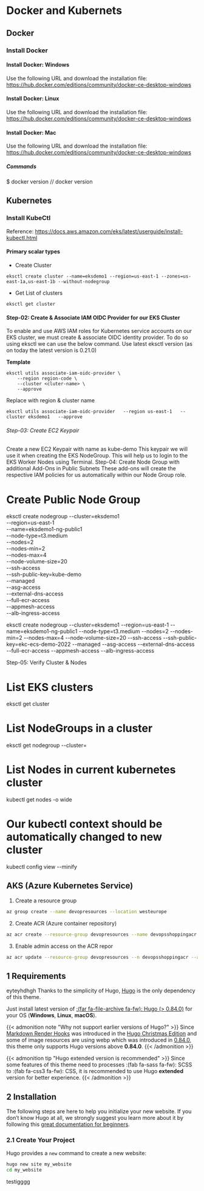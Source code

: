 # Docker and Kubernets



## Docker

### Install Docker
#### Install Docker: Windows
Use the following URL and download the installation file:
https://hub.docker.com/editions/community/docker-ce-desktop-windows

#### Install Docker: Linux
Use the following URL and download the installation file:
https://hub.docker.com/editions/community/docker-ce-desktop-windows

#### Install Docker: Mac
Use the following URL and download the installation file:
https://hub.docker.com/editions/community/docker-ce-desktop-windows

##### Commands

  $ docker version // docker version
  

## Kubernetes
### Install KubeCtl

Reference: https://docs.aws.amazon.com/eks/latest/userguide/install-kubectl.html


#### Primary scalar types

* Create Cluster
```
eksctl create cluster --name=eksdemo1 --region=us-east-1 --zones=us-east-1a,us-east-1b --without-nodegroup 
```

* Get List of clusters
```
eksctl get cluster 
```  


#### Step-02: Create & Associate IAM OIDC Provider for our EKS Cluster
To enable and use AWS IAM roles for Kubernetes service accounts on our EKS cluster, we must create & associate OIDC identity provider.
To do so using eksctl we can use the below command.
Use latest eksctl version (as on today the latest version is 0.21.0)

**Template**
```
eksctl utils associate-iam-oidc-provider \
    --region region-code \
    --cluster <cluter-name> \
    --approve
```

 Replace with region & cluster name
 ```
eksctl utils associate-iam-oidc-provider   --region us-east-1   --cluster eksdemo1   --approve
```


###### Step-03: Create EC2 Keypair
Create a new EC2 Keypair with name as kube-demo
This keypair we will use it when creating the EKS NodeGroup.
This will help us to login to the EKS Worker Nodes using Terminal.
Step-04: Create Node Group with additional Add-Ons in Public Subnets
These add-ons will create the respective IAM policies for us automatically within our Node Group role.
# Create Public Node Group   
eksctl create nodegroup --cluster=eksdemo1 \
                       --region=us-east-1 \
                       --name=eksdemo1-ng-public1 \
                       --node-type=t3.medium \
                       --nodes=2 \
                       --nodes-min=2 \
                       --nodes-max=4 \
                       --node-volume-size=20 \
                       --ssh-access \
                       --ssh-public-key=kube-demo \
                       --managed \
                       --asg-access \
                       --external-dns-access \
                       --full-ecr-access \
                       --appmesh-access \
                       --alb-ingress-access 


 eksctl create nodegroup --cluster=eksdemo1    --region=us-east-1  --name=eksdemo1-ng-public1                       --node-type=t3.medium  --nodes=2  --nodes-min=2 --nodes-max=4 --node-volume-size=20 --ssh-access                        --ssh-public-key=ekc-ecs-demo-2022 --managed --asg-access --external-dns-access --full-ecr-access                       --appmesh-access --alb-ingress-access 

Step-05: Verify Cluster & Nodes

# List EKS clusters
eksctl get cluster

# List NodeGroups in a cluster
eksctl get nodegroup --cluster=<clusterName>

# List Nodes in current kubernetes cluster
kubectl get nodes -o wide

# Our kubectl context should be automatically changed to new cluster
kubectl config view --minify


## AKS (Azure Kubernetes Service)





1. Create a resource group
```bash
az group create --name devopresources --location westeurope    
```     
2. Create ACR (Azure container repository)        
```bash
az acr create --resource-group devopresources --name devopsshoppingacr --sku Basic
```
3. Enable admin access on the ACR repor        

        


```bash
az acr update --resource-group devopresources --n devopsshoppingacr --admin-enabled true
```



## 1 Requirements
eyteyhdhgh
Thanks to the simplicity of Hugo, [Hugo](https://gohugo.io/) is the only dependency of this theme.

Just install latest version of [:(far fa-file-archive fa-fw): Hugo (> 0.84.0)](https://gohugo.io/getting-started/installing/) for your OS (**Windows**, **Linux**, **macOS**).

{{< admonition note "Why not support earlier versions of Hugo?" >}}
Since [Markdown Render Hooks](https://gohugo.io/getting-started/configuration-markup#markdown-render-hooks) was introduced in the [Hugo Christmas Edition](https://gohugo.io/news/0.62.0-relnotes/) and some of image resources are using webp which was introduced in [0.84.0](https://github.com/gohugoio/hugo/releases/tag/v0.84.0), this theme only supports Hugo versions above **0.84.0**.
{{< /admonition >}}

{{< admonition tip "Hugo extended version is recommended" >}}
Since some features of this theme need to processes :(fab fa-sass fa-fw): SCSS to :(fab fa-css3 fa-fw): CSS, it is recommended to use Hugo **extended** version for better experience.
{{< /admonition >}}

## 2 Installation

The following steps are here to help you initialize your new website. If you don’t know Hugo at all, we strongly suggest you learn more about it by following this [great documentation for beginners](https://gohugo.io/getting-started/quick-start/).

### 2.1 Create Your Project

Hugo provides a `new` command to create a new website:

```bash
hugo new site my_website
cd my_website
```

testigggg
